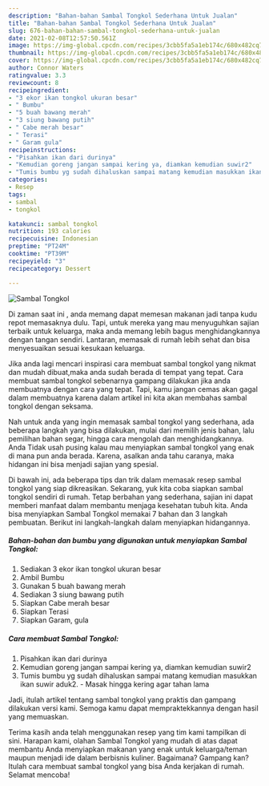 ```yaml
---
description: "Bahan-bahan Sambal Tongkol Sederhana Untuk Jualan"
title: "Bahan-bahan Sambal Tongkol Sederhana Untuk Jualan"
slug: 676-bahan-bahan-sambal-tongkol-sederhana-untuk-jualan
date: 2021-02-08T12:57:50.561Z
image: https://img-global.cpcdn.com/recipes/3cbb5fa5a1eb174c/680x482cq70/sambal-tongkol-foto-resep-utama.jpg
thumbnail: https://img-global.cpcdn.com/recipes/3cbb5fa5a1eb174c/680x482cq70/sambal-tongkol-foto-resep-utama.jpg
cover: https://img-global.cpcdn.com/recipes/3cbb5fa5a1eb174c/680x482cq70/sambal-tongkol-foto-resep-utama.jpg
author: Connor Waters
ratingvalue: 3.3
reviewcount: 8
recipeingredient:
- "3 ekor ikan tongkol ukuran besar"
- " Bumbu"
- "5 buah bawang merah"
- "3 siung bawang putih"
- " Cabe merah besar"
- " Terasi"
- " Garam gula"
recipeinstructions:
- "Pisahkan ikan dari durinya"
- "Kemudian goreng jangan sampai kering ya, diamkan kemudian suwir2"
- "Tumis bumbu yg sudah dihaluskan sampai matang kemudian masukkan ikan suwir aduk2. Masak hingga kering agar tahan lama"
categories:
- Resep
tags:
- sambal
- tongkol

katakunci: sambal tongkol 
nutrition: 193 calories
recipecuisine: Indonesian
preptime: "PT24M"
cooktime: "PT39M"
recipeyield: "3"
recipecategory: Dessert

---
```



![Sambal Tongkol](https://img-global.cpcdn.com/recipes/3cbb5fa5a1eb174c/680x482cq70/sambal-tongkol-foto-resep-utama.jpg)

Di zaman  saat ini , anda memang dapat memesan makanan jadi tanpa kudu repot memasaknya dulu. Tapi, untuk mereka yang mau menyuguhkan sajian terbaik untuk keluarga, maka anda memang lebih bagus menghidangkannya dengan tangan sendiri. Lantaran, memasak di rumah lebih sehat dan bisa menyesuaikan sesuai kesukaan keluarga.

Jika anda lagi mencari inspirasi cara membuat sambal tongkol yang nikmat dan mudah dibuat,maka anda sudah berada di tempat yang tepat. Cara membuat sambal tongkol  sebenarnya gampang dilakukan jika anda membuatnya dengan cara yang tepat. Tapi, kamu jangan cemas akan gagal dalam membuatnya 
karena dalam artikel ini kita akan membahas sambal tongkol dengan seksama.  



Nah untuk anda yang ingin memasak sambal tongkol yang sederhana, ada beberapa langkah yang bisa dilakukan, mulai dari memilih jenis bahan, lalu pemilihan bahan segar, hingga cara mengolah dan menghidangkannya. Anda Tidak usah pusing kalau mau menyiapkan sambal tongkol yang enak di mana pun anda berada. Karena, asalkan anda  tahu caranya, maka hidangan ini bisa menjadi sajian yang spesial.

Di bawah ini, ada beberapa tips dan trik dalam memasak resep sambal tongkol yang siap dikreasikan. Sekarang, yuk kita coba siapkan sambal tongkol sendiri di rumah. Tetap berbahan yang sederhana, sajian ini dapat memberi manfaat dalam membantu menjaga kesehatan tubuh kita. Anda bisa menyiapkan Sambal Tongkol memakai 7 bahan dan 3 langkah pembuatan. Berikut ini langkah-langkah dalam menyiapkan hidangannya.

<!--inarticleads1-->

##### Bahan-bahan dan bumbu yang digunakan untuk menyiapkan Sambal Tongkol:

1. Sediakan 3 ekor ikan tongkol ukuran besar
1. Ambil  Bumbu
1. Gunakan 5 buah bawang merah
1. Sediakan 3 siung bawang putih
1. Siapkan  Cabe merah besar
1. Siapkan  Terasi
1. Siapkan  Garam, gula




<!--inarticleads2-->

##### Cara membuat Sambal Tongkol:

1. Pisahkan ikan dari durinya
1. Kemudian goreng jangan sampai kering ya, diamkan kemudian suwir2
1. Tumis bumbu yg sudah dihaluskan sampai matang kemudian masukkan ikan suwir aduk2. - Masak hingga kering agar tahan lama




Jadi, itulah artikel tentang  sambal tongkol  yang praktis dan gampang dilakukan versi kami. Semoga kamu dapat mempraktekkannya dengan hasil yang memuaskan. 

Terima kasih anda telah menggunakan resep yang tim kami tampilkan di sini. Harapan kami, olahan  Sambal Tongkol yang mudah di atas dapat membantu Anda menyiapkan makanan yang enak untuk keluarga/teman maupun menjadi ide dalam berbisnis kuliner. Bagaimana? Gampang kan? Itulah cara membuat sambal tongkol yang bisa Anda kerjakan di rumah. Selamat mencoba!

